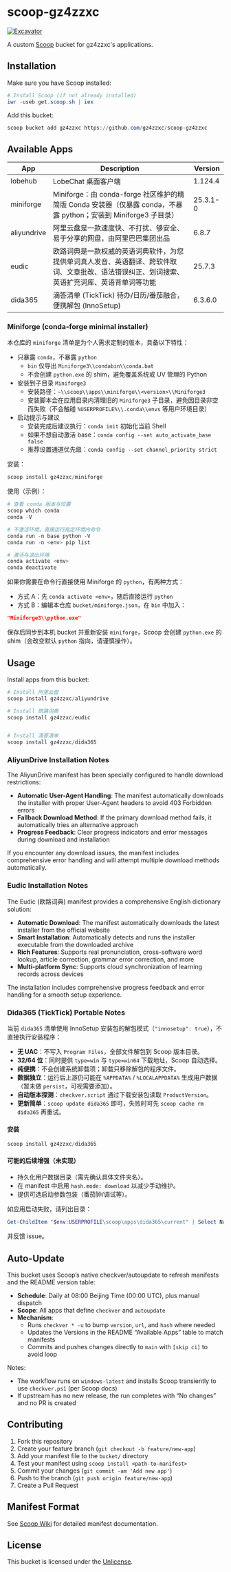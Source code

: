 # scoop-gz4zzxc

[![Excavator](https://github.com/gz4zzxc/scoop-gz4zzxc/actions/workflows/excavator.yml/badge.svg)](https://github.com/gz4zzxc/scoop-gz4zzxc/actions/workflows/excavator.yml)

A custom [Scoop](https://scoop.sh/) bucket for gz4zzxc's applications.

## Installation

Make sure you have Scoop installed:

```powershell
# Install Scoop (if not already installed)
iwr -useb get.scoop.sh | iex
```

Add this bucket:

```powershell
scoop bucket add gz4zzxc https://github.com/gz4zzxc/scoop-gz4zzxc
```

## Available Apps

| App | Description | Version |
|-----|-------------|---------|
| lobehub | LobeChat 桌面客户端 | 1.124.4 |
| miniforge | Miniforge：由 conda-forge 社区维护的精简版 Conda 安装器（仅暴露 conda，不暴露 python；安装到 Miniforge3 子目录） | 25.3.1-0 |
| aliyundrive | 阿里云盘是一款速度快、不打扰、够安全、易于分享的网盘，由阿里巴巴集团出品 | 6.8.7 |
| eudic | 欧路词典是一款权威的英语词典软件，为您提供单词真人发音、英语翻译、跨软件取词、文章批改、语法错误纠正、划词搜索、英语扩充词库、英语背单词等功能 | 25.7.3 |
| dida365 | 滴答清单 (TickTick) 待办/日历/番茄融合，便携解包 (InnoSetup) | 6.3.6.0 |

### Miniforge (conda-forge minimal installer)

本仓库的 `miniforge` 清单是为个人需求定制的版本，具备以下特性：

- 只暴露 `conda`，不暴露 `python`
  - `bin` 仅导出 `Miniforge3\\condabin\\conda.bat`
  - 不会创建 `python.exe` 的 shim，避免覆盖系统或 UV 管理的 Python
- 安装到子目录 `Miniforge3`
  - 安装路径：`~\\scoop\\apps\\miniforge\\<version>\\Miniforge3`
  - 安装脚本会在应用目录内清理旧的 `Miniforge3` 子目录，避免因目录非空而失败（不会触碰 `%USERPROFILE%\\.conda\\envs` 等用户环境目录）
- 启动提示与建议
  - 安装完成后建议执行：`conda init` 初始化当前 Shell
  - 如果不想自动激活 base：`conda config --set auto_activate_base false`
  - 推荐设置通道优先级：`conda config --set channel_priority strict`

安装：

```powershell
scoop install gz4zzxc/miniforge
```

使用（示例）：

```powershell
# 查看 conda 版本与位置
scoop which conda
conda -V

# 不激活环境，直接运行指定环境内命令
conda run -n base python -V
conda run -n <env> pip list

# 激活与退出环境
conda activate <env>
conda deactivate
```

如果你需要在命令行直接使用 Miniforge 的 `python`，有两种方式：

- 方式 A：先 `conda activate <env>`，随后直接运行 `python`
- 方式 B：编辑本仓库 `bucket/miniforge.json`，在 `bin` 中加入：

```json
"Miniforge3\\python.exe"
```

保存后同步到本机 bucket 并重新安装 `miniforge`，Scoop 会创建 `python.exe` 的 shim（会改变默认 `python` 指向，请谨慎操作）。

## Usage

Install apps from this bucket:

```powershell
# Install 阿里云盘
scoop install gz4zzxc/aliyundrive

# Install 欧路词典
scoop install gz4zzxc/eudic


# Install 滴答清单
scoop install gz4zzxc/dida365
```

### AliyunDrive Installation Notes

The AliyunDrive manifest has been specially configured to handle download restrictions:

- **Automatic User-Agent Handling**: The manifest automatically downloads the installer with proper User-Agent headers to avoid 403 Forbidden errors
- **Fallback Download Method**: If the primary download method fails, it automatically tries an alternative approach
- **Progress Feedback**: Clear progress indicators and error messages during download and installation

If you encounter any download issues, the manifest includes comprehensive error handling and will attempt multiple download methods automatically.

### Eudic Installation Notes

The Eudic (欧路词典) manifest provides a comprehensive English dictionary solution:

- **Automatic Download**: The manifest automatically downloads the latest installer from the official website
- **Smart Installation**: Automatically detects and runs the installer executable from the downloaded archive
- **Rich Features**: Supports real pronunciation, cross-software word lookup, article correction, grammar error correction, and more
- **Multi-platform Sync**: Supports cloud synchronization of learning records across devices

The installation includes comprehensive progress feedback and error handling for a smooth setup experience.


### Dida365 (TickTick) Portable Notes

当前 `dida365` 清单使用 InnoSetup 安装包的解包模式（`"innosetup": true`），不直接执行安装程序：

- **无 UAC**：不写入 `Program Files`，全部文件解包到 Scoop 版本目录。
- **32/64 位**：同时提供 `type=win` 与 `type=win64` 下载地址，Scoop 自动选择。
- **纯便携**：不会创建系统卸载项；卸载只移除解包的程序文件。
- **数据独立**：运行后上游仍可能在 `%APPDATA%` / `%LOCALAPPDATA%` 生成用户数据（暂未做 `persist`，可视需要添加）。
- **自动版本探测**：`checkver.script` 通过下载安装包读取 `ProductVersion`。
- **更新简单**：`scoop update dida365` 即可，失败时可先 `scoop cache rm dida365` 再重试。

#### 安装

```powershell
scoop install gz4zzxc/dida365
```

#### 可能的后续增强（未实现）

- 持久化用户数据目录（需先确认具体文件夹名）。
- 在 manifest 中启用 `hash.mode: download` 以减少手动维护。
- 提供可选启动参数包装（番茄钟/调试等）。

如应用启动失败，请列出目录：

```powershell
Get-ChildItem "$env:USERPROFILE\scoop\apps\dida365\current" | Select Name
```

并反馈 issue。

## Auto-Update

This bucket uses Scoop’s native checkver/autoupdate to refresh manifests and the README version table:

- **Schedule**: Daily at 08:00 Beijing Time (00:00 UTC), plus manual dispatch
- **Scope**: All apps that define `checkver` and `autoupdate`
- **Mechanism**:
  - Runs `checkver * -u` to bump `version`, `url`, and `hash` where needed
  - Updates the Versions in the README “Available Apps” table to match manifests
  - Commits and pushes changes directly to `main` with `[skip ci]` to avoid loop

Notes:
- The workflow runs on `windows-latest` and installs Scoop transiently to use `checkver.ps1` (per Scoop docs)
- If upstream has no new release, the run completes with “No changes” and no PR is created

## Contributing

1. Fork this repository
2. Create your feature branch (`git checkout -b feature/new-app`)
3. Add your manifest file to the `bucket/` directory
4. Test your manifest using `scoop install <path-to-manifest>`
5. Commit your changes (`git commit -am 'Add new app'`)
6. Push to the branch (`git push origin feature/new-app`)
7. Create a Pull Request

## Manifest Format

See [Scoop Wiki](https://github.com/ScoopInstaller/Scoop/wiki/App-Manifests) for detailed manifest documentation.

## License

This bucket is licensed under the [Unlicense](https://unlicense.org/).
